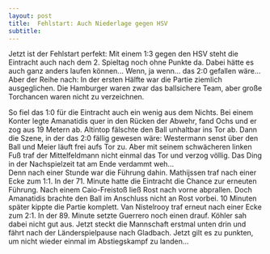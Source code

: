 ```yaml
---
layout: post
title:  Fehlstart: Auch Niederlage gegen HSV
subtitle:  
---
```


Jetzt ist der Fehlstart perfekt: Mit einem 1:3 gegen den HSV steht die Eintracht auch nach dem 2. Spieltag noch ohne Punkte da. Dabei hätte es auch ganz anders laufen können... Wenn, ja wenn... das 2:0 gefallen wäre... Aber der Reihe nach: In der ersten Hälfte war die Partie ziemlich ausgeglichen. Die Hamburger waren zwar das ballsichere Team, aber große Torchancen waren nicht zu verzeichnen.

So fiel das 1:0 für die Eintracht auch ein wenig aus dem Nichts. Bei einem Konter legte Amanatidis quer in den Rücken der Abwehr, fand Ochs und er zog aus 19 Metern ab. Altintop fälschte den Ball unhaltbar ins Tor ab. Dann die Szene, in der das 2:0 fällig gewesen wäre: Westermann senst über den Ball und Meier läuft frei aufs Tor zu. Aber mit seinem schwächeren linken Fuß traf der Mittelfeldmann nicht einmal das Tor und verzog völlig. Das Ding in der Nachspielzeit tat am Ende verdammt weh...  
Denn nach einer Stunde war die Führung dahin. Mathijssen traf nach einer Ecke zum 1:1. In der 71. Minute hatte die Eintracht die Chance zur erneuten Führung. Nach einem Caio-Freistoß ließ Rost nach vorne abprallen. Doch Amanatidis brachte den Ball im Anschluss nicht an Rost vorbei. 10 Minuten später kippte die Partie komplett. Van Nistelrooy traf erneut nach einer Ecke zum 2:1. In der 89. Minute setzte Guerrero noch einen drauf. Köhler sah dabei nicht gut aus. Jetzt steckt die Mannschaft erstmal unten drin und fährt nach der Länderspielpause nach Gladbach. Jetzt gilt es zu punkten, um nicht wieder einmal im Abstiegskampf zu landen...
